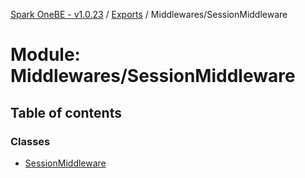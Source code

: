 [Spark OneBE - v1.0.23](../README.md) / [Exports](../modules.md) / Middlewares/SessionMiddleware

# Module: Middlewares/SessionMiddleware

## Table of contents

### Classes

- [SessionMiddleware](../classes/Middlewares_SessionMiddleware.SessionMiddleware.md)

